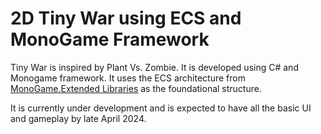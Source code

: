 # 2D Tiny War using ECS and MonoGame Framework

Tiny War is inspired by Plant Vs. Zombie. It is developed using C# and Monogame framework. It uses the ECS architecture from [MonoGame.Extended Libraries](https://www.monogameextended.net/docs/features/entities/entities/#destroying-entities) as the foundational structure.

It is currently under development and is expected to have all the basic UI and gameplay by late April 2024.

